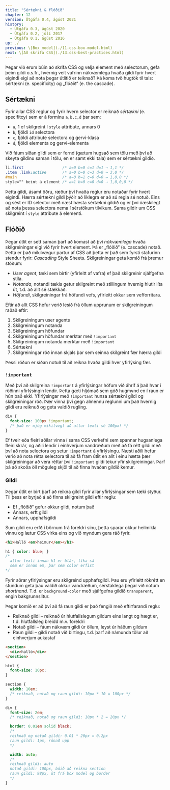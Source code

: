 ```yaml
---
title: "Sértækni & flóðið"
chapter: 12
version: Útgáfa 0.4, ágúst 2021
history:
  - Útgáfa 0.3, ágúst 2020
  - Útgáfa 0.2, júlí 2017
  - Útgáfa 0.1, ágúst 2016
up: ./
previous: \[Box model](./11.css-box-model.html)
next: \[Að skrifa CSS](./13.css-best-practices.html)
---
```


Þegar við erum búin að skrifa CSS og velja element með selectorum, gefa þeim gildi o.s.fr., hvernig veit vafrinn nákvæmlega hvaða gildi fyrir hvert eigindi eigi að nota þegar útlitið er teiknað? Þá koma tvö hugtök til tals: sértækni (e. specificity) og „flóðið“ (e. the cascade).

## Sértækni

Fyrir allar CSS reglur og fyrir hvern selector er reiknað _sértækni_ (e. specifitcy) sem er á forminu `a,b,c,d` þar sem:

* `a`, 1 ef skilgreint í `style` attribute, annars 0
* `b`, fjöldi `id` selectora
* `c`, fjöldi attribute selectora og gervi-klasa
* `d`, fjöldi elementa og gervi-elementa

Við fáum síðan gildi sem er fernd (gætum hugsað sem tölu með því að skeyta gildinu saman í tölu, en er samt ekki tala) sem er sértækni gildið.

```css
li.first                 /* a=0 b=0 c=1 d=1 → 1,1 */
.item .link:active       /* a=0 b=0 c=3 d=0 → 3,0 */
#main                    /* a=0 b=1 c=0 d=0 → 1,0,0 */
style="" beint á element /* a=1 b=0 c=0 d=0 → 1,0,0,0 */
```

Þetta gildi, ásamt öðru, ræður því hvaða reglur eru notaðar fyrir hvert eigindi. Hærra sértækni gildi þýðir að líklegra er að sú regla sé notuð. Eins og sést er ID selector með næst hæsta sértækni gildið og er því óæskilegt að nota þessa selectora nema í sérstökum tilvikum. Sama gildir um CSS skilgreint í `style` attribute á elementi.

## Flóðið

Þegar útlit er sett saman þarf að komast að því _nákvæmlega_ hvaða skilgreiningar eigi við fyrir hvert element. Þá er „flóðið“ (e. cascade) notað. Þetta er það mikilvægur partur af CSS að þetta er það sem fyrsti stafurinn stendur fyrir: _Cascading_ Style Sheets. Skilgreiningar geta komið frá þremur stöðum:

* _User agent_, tæki sem birtir (yfirleitt af vafra) ef það skilgreinir sjálfgefna stíla.
* _Notanda_, notandi tækis getur skilgreint með stillingum hvernig hlutir líta út, t.d. að allt sé stækkað.
* _Höfundi_, skilgreiningar frá höfundi vefs, yfirleitt okkar sem vefforritara.

Eftir að allt CSS hefur verið lesið frá öllum upprunum er skilgreiningum raðað eftir:

1. Skilgreiningum user agents
2. Skilgreiningum notanda
3. Skilgreiningum höfundar
4. Skilgreiningum höfundar merktar með `!important`
5. Skilgreiningum notanda merktar með `!important`
6. Sértækni
7. Skilgreiningar röð innan skjals þar sem seinna skilgreint fær hærra gildi

Þessi röðun er síðan notuð til að reikna hvaða gildi hver yfirlýsing fær.

### `!important`

Með því að skilgreina `!important` á yfirlýsingar höfum við áhrif á það hvar í röðinni yfirlýsingin lendir. Þetta gæti hljómað sem góð hugmynd en í raun er hún það ekki. Yfirlýsingar með `!important` hunsa sértækni gildi og skilgreiningar röð. Þær vinna því gegn almennu reglunni um það hvernig gildi eru reiknuð og geta valdið rugling.

```css
div {
  font-size: 100px !important;
  /* það er mjög mikilvægt að allur texti sé 100px! */
}
```

Ef tveir eða fleiri aðilar vinna í sama CSS verkefni sem spannar hugsanlega fleiri skrár, og aðili lendir í einhverjum vandræðum með að fá rétt gildi með því að nota selectora og setur `!important` á yfirlýsingu. Næsti aðili hefur verið að nota rétta selectora til að fá fram útlit en allt í einu hætta þær skilgreiningar að vera réttar því `!important` gildi tekur yfir skilgreiningar. Þarf þá að skoða öll möguleg skjöl til að finna hvaðan gildið kemur.

### Gildi

Þegar útlit er birt þarf að reikna gildi fyrir allar yfirlýsingar sem tæki styður. Til þess er byrjað á að finna skilgreint gildi eftir reglu:

* Ef „flóðið“ gefur okkur gildi, notum það
* Annars, erft gildi
* Annars, upphafsgildi

Sum gildi eru erfð í börnum frá foreldri sínu, þetta sparar okkur heilmikla vinnu og lætur CSS virka eins og við myndum gera ráð fyrir.

```html
<h1>Halló <em>heimur</em></h1>
```

```css
h1 { color: blue; }
/*
  allur texti innan h1 er blár, líka sá
  sem er innan em, þar sem color erfist
*/
```

Fyrir aðrar yfirlýsingar eru skilgreind upphafsgildi. Þau eru yfirleitt rökrétt en stundum geta þau valdið okkur vandræðum, sérstaklega þegar við notum _shorthand_. T.d. er `background-color` með sjálfgefna gildið `transparent`, engin bakgrunnslitur.

Þegar komið er að því að fá raun gildi er það fengið með eftirfarandi reglu:

* Reiknað gildi – reiknað úr hlutfallslegum gildum eins langt og hægt er, t.d. hlutfallsleg breidd m.v. foreldri
* Notað gildi – fáum nákvæm gildi úr öllum, leyst úr háðum gildum
* Raun gildi – gildi notað við birtingu, t.d. þarf að námunda tölur að einhverjum aukastaf

```html
<section>
  <div>halló</div>
</section>
```

```css
html {
  font-size: 10px;
}

section {
  width: 10em;
  /* reiknað, notað og raun gildi: 10px * 10 = 100px */
}

div {
  font-size: 2em;
  /* reiknað, notað og raun gildi: 10px * 2 = 20px */

  border: 0.01em solid black;
  /*
  reiknað og notað gildi: 0.01 * 20px = 0.2px
  raun gildi: 1px, rúnað upp
  */

  width: auto;
  /*
  reiknað gildi: auto
  notað gildi: 100px, búið að reikna section
  raun gildi: 98px, út frá box model og border
  */
}
```
